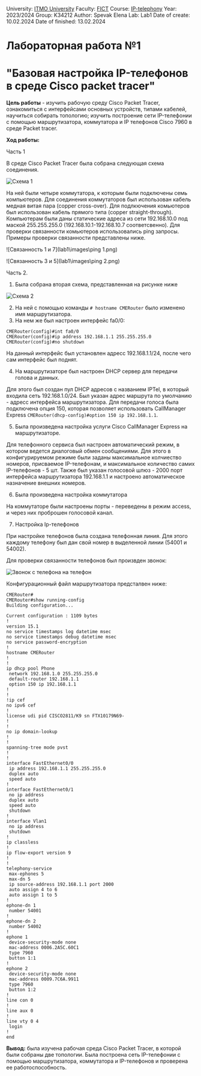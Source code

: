 University: [ITMO University](https://itmo.ru/ru/)
Faculty: [FICT](https://fict.itmo.ru)
Course: [IP-telephony](https://github.com/itmo-ict-faculty/ip-telephony)
Year: 2023/2024
Group: K34212
Author: Spevak Elena
Lab: Lab1
Date of create: 10.02.2024
Date of finished: 13.02.2024

# Лабораторная работа №1
# "Базовая настройка IP-телефонов в среде Сisco packet tracer"

**Цель работы** - изучить рабочую среду Cisco Packet Tracer, ознакомиться с интерфейсами основных устройств, типами кабелей, научиться собирать топологию; изучить построение сети IP-телефонии с помощью маршрутизатора, коммутатора и IP телефонов Cisco 7960 в среде Packet tracer.

**Ход работы:**

   Часть 1

В среде Cisco Packet Tracer была собрана следующая схема соединения.

![Схема 1](lab1\images\IP-tel_lab1_schema1.drawio.png)

На ней были четыре коммутатора, к которым были подключены семь компьютеров. Для соединения коммутаторов был использован кабель медная витая пара (copper cross-over). Для подлкючения комьютеров был использован кабель прямого типа (copper straight-through). Компьютерам были даны статические адреса из сети 192.168.10.0 под маской 255.255.255.0 (192.168.10.1-192.168.10.7 соответсвенно). Для проверки связанности комьютеров использовались ping запросы.
Примеры проверки связанности представлены ниже.

![Связанность 1 и 7](lab1\images\ping 1.png)

![Связанность 3 и 5](lab1\images\ping 2.png)

Часть 2.

1. Была собрана вторая схема, представленная на рисунке ниже

![Схема 2](lab1\images\IP-tel_lab1_schema2.drawio.png)

2.  На ней с помощью команды  ```# hostname CMERouter``` было изменено имя маршрутизатора. 
3.  На нем же был настроен интерфейс fa0/0:

```
CMERouter(config)#int fa0/0
CMERouter(config)#ip address 192.168.1.1 255.255.255.0
CMERouter(config)#no shutdown
```

На данный интерфейс был установлен адресс 192.168.1.1/24, после чего сам интерфейс был поднят.

4. На маршрутизаторе был настроен DHCP сервер для передачи голова и данных.

Для этого был создан пул DHCP адресов с названием IPTel, в который входила сеть 192.168.1.0/24. Был указан адрес маршрута по умолчанию - адресс интерфейса маршрутизатора. Для передачи голоса была подключена опция 150, которая позволяет использовать CallManager Express ```CMERouter(dhcp-config)#option 150 ip 192.168.1.1```.

5. Была произведена настройка услуги Cisco CallManager Express на маршрутизаторе.

Для телефонного сервиса был настроен автоматический режим, в котором ведется диалоговый обмен сообщениями. Для этого в конфигурируемом режиме были заданы максимальное колчиество номеров, присваемое IP-телефонам, и максимальное количество самих IP-телефонов - 5 шт. Также был указан голосовой шлюз - 2000 порт интерфейса маршрутизатора 192.168.1.1 и настроено автоматическое назначение внешних номеров.

6. Была произведена настройка коммутатора

На коммутаторе были настроены порты - переведены в режим access, и через них проброшен голосовой канал.

7. Настройка Ip-телефонов

При настройке телефонов была создана телефонная линия. Для этого каждому телефону был дан свой номер в выделенной линии (54001 и 54002).

Для проверки связанности телефонов был произвден звонок:

![Звонок с телефона на телефон](lab1\images\cheking_calls.png)

Конфигурационный файл маршрутизатора предсталвен ниже:

```
CMERouter#
CMERouter#show running-config 
Building configuration...

Current configuration : 1109 bytes
!
version 15.1
no service timestamps log datetime msec
no service timestamps debug datetime msec
no service password-encryption
!
hostname CMERouter
!
!
ip dhcp pool Phone
 network 192.168.1.0 255.255.255.0
 default-router 192.168.1.1
 option 150 ip 192.168.1.1
!
!
!ip cef
no ipv6 cef
!
license udi pid CISCO2811/K9 sn FTX10179N69-
!
!
no ip domain-lookup
!
!
spanning-tree mode pvst
!
!
interface FastEthernet0/0
 ip address 192.168.1.1 255.255.255.0
 duplex auto
 speed auto
!
interface FastEthernet0/1
 no ip address
 duplex auto
 speed auto
 shutdown
!
interface Vlan1
 no ip address
 shutdown
!
ip classless
!
ip flow-export version 9
!
!
telephony-service
 max-ephones 5
 max-dn 5
 ip source-address 192.168.1.1 port 2000
 auto assign 4 to 6
 auto assign 1 to 5
!
ephone-dn 1
 number 54001
!
ephone-dn 2
 number 54002
!
ephone 1
 device-security-mode none
 mac-address 0006.2A5C.60C1
 type 7960
 button 1:1
!
ephone 2
 device-security-mode none
 mac-address 0009.7C6A.9911
 type 7960
 button 1:2
!
line con 0
!
line aux 0
!
line vty 0 4
 login
!
end
```
**Вывод:** была изучена рабочая среда Cisco Packet Tracer, в которой были собраны две топологии. Была построена сеть IP-телефонии с помощью маршрутизатора, коммутатора и IP-телефонов и проверена ее работоспособность.

